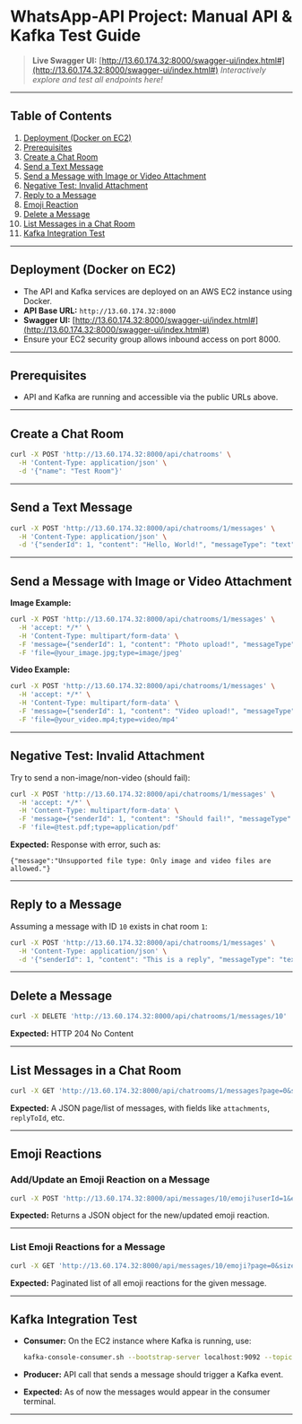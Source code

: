 # WhatsApp-API Project: Manual API & Kafka Test Guide

> **Live Swagger UI:**
> [http://13.60.174.32:8000/swagger-ui/index.html#](http://13.60.174.32:8000/swagger-ui/index.html#)
> *Interactively explore and test all endpoints here!*

---

## Table of Contents

1. [Deployment (Docker on EC2)](#deployment-docker-on-ec2)
2. [Prerequisites](#prerequisites)
3. [Create a Chat Room](#create-a-chat-room)
4. [Send a Text Message](#send-a-text-message)
5. [Send a Message with Image or Video Attachment](#send-a-message-with-image-or-video-attachment)
6. [Negative Test: Invalid Attachment](#negative-test-invalid-attachment)
7. [Reply to a Message](#reply-to-a-message)
8. [Emoji Reaction](#emoji-reaction)
9. [Delete a Message](#delete-a-message)
10. [List Messages in a Chat Room](#list-messages-in-a-chat-room)
11. [Kafka Integration Test](#kafka-integration-test)
---

## Deployment (Docker on EC2)

* The API and Kafka services are deployed on an AWS EC2 instance using Docker.
* **API Base URL:** `http://13.60.174.32:8000`
* **Swagger UI:** [http://13.60.174.32:8000/swagger-ui/index.html#](http://13.60.174.32:8000/swagger-ui/index.html#)
* Ensure your EC2 security group allows inbound access on port 8000.

---

## Prerequisites

* API and Kafka are running and accessible via the public URLs above.
---

## Create a Chat Room

```bash
curl -X POST 'http://13.60.174.32:8000/api/chatrooms' \
  -H 'Content-Type: application/json' \
  -d '{"name": "Test Room"}'
```

---

## Send a Text Message

```bash
curl -X POST 'http://13.60.174.32:8000/api/chatrooms/1/messages' \
  -H 'Content-Type: application/json' \
  -d '{"senderId": 1, "content": "Hello, World!", "messageType": "text"}'
```

---

## Send a Message with Image or Video Attachment

**Image Example:**

```bash
curl -X POST 'http://13.60.174.32:8000/api/chatrooms/1/messages' \
  -H 'accept: */*' \
  -H 'Content-Type: multipart/form-data' \
  -F 'message={"senderId": 1, "content": "Photo upload!", "messageType":"image"}' \
  -F 'file=@your_image.jpg;type=image/jpeg'
```

**Video Example:**

```bash
curl -X POST 'http://13.60.174.32:8000/api/chatrooms/1/messages' \
  -H 'accept: */*' \
  -H 'Content-Type: multipart/form-data' \
  -F 'message={"senderId": 1, "content": "Video upload!", "messageType":"video"}' \
  -F 'file=@your_video.mp4;type=video/mp4'
```

---

## Negative Test: Invalid Attachment

Try to send a non-image/non-video (should fail):

```bash
curl -X POST 'http://13.60.174.32:8000/api/chatrooms/1/messages' \
  -H 'accept: */*' \
  -H 'Content-Type: multipart/form-data' \
  -F 'message={"senderId": 1, "content": "Should fail!", "messageType":"pdf"}' \
  -F 'file=@test.pdf;type=application/pdf'
```

**Expected:**
Response with error, such as:

```
{"message":"Unsupported file type: Only image and video files are allowed."}
```

---

## Reply to a Message

Assuming a message with ID `10` exists in chat room `1`:

```bash
curl -X POST 'http://13.60.174.32:8000/api/chatrooms/1/messages' \
  -H 'Content-Type: application/json' \
  -d '{"senderId": 1, "content": "This is a reply", "messageType": "text", "replyToId": 10}'
```

---

## Delete a Message

```bash
curl -X DELETE 'http://13.60.174.32:8000/api/chatrooms/1/messages/10'
```

**Expected:**
HTTP 204 No Content

---

## List Messages in a Chat Room

```bash
curl -X GET 'http://13.60.174.32:8000/api/chatrooms/1/messages?page=0&size=20'
```

**Expected:**
A JSON page/list of messages, with fields like `attachments`, `replyToId`, etc.

---

## Emoji Reactions

### Add/Update an Emoji Reaction on a Message

```bash
curl -X POST 'http://13.60.174.32:8000/api/messages/10/emoji?userId=1&emoji=love'
```
**Expected:**
Returns a JSON object for the new/updated emoji reaction.

---

### List Emoji Reactions for a Message

```bash
curl -X GET 'http://13.60.174.32:8000/api/messages/10/emoji?page=0&size=20'
```

**Expected:**
Paginated list of all emoji reactions for the given message.

---

## Kafka Integration Test

* **Consumer:**
  On the EC2 instance where Kafka is running, use:

  ```bash
  kafka-console-consumer.sh --bootstrap-server localhost:9092 --topic chat-messages --from-beginning
  ```
* **Producer:**
API call that sends a message should trigger a Kafka event.
* **Expected:**
  As of now the messages would appear in the consumer terminal.

---
